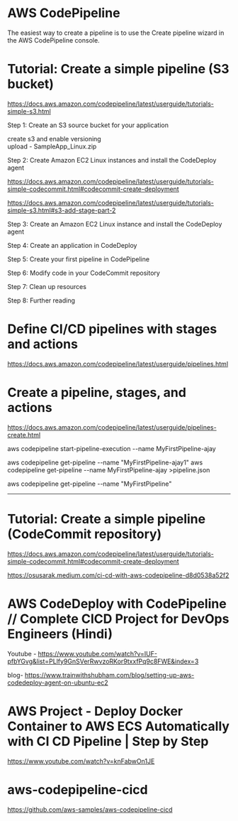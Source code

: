 # AWS CodePipeline

The easiest way to create a pipeline is to use the Create pipeline wizard in the AWS CodePipeline console.

# Tutorial: Create a simple pipeline (S3 bucket)

https://docs.aws.amazon.com/codepipeline/latest/userguide/tutorials-simple-s3.html


Step 1: Create an S3 source bucket for your application

create s3 and enable versioning  
upload - SampleApp_Linux.zip


Step 2: Create Amazon EC2 Linux instances and install the CodeDeploy agent

https://docs.aws.amazon.com/codepipeline/latest/userguide/tutorials-simple-codecommit.html#codecommit-create-deployment

https://docs.aws.amazon.com/codepipeline/latest/userguide/tutorials-simple-s3.html#s3-add-stage-part-2


Step 3: Create an Amazon EC2 Linux instance and install the CodeDeploy agent

Step 4: Create an application in CodeDeploy

Step 5: Create your first pipeline in CodePipeline

Step 6: Modify code in your CodeCommit repository

Step 7: Clean up resources

Step 8: Further reading



# Define CI/CD pipelines with stages and actions

https://docs.aws.amazon.com/codepipeline/latest/userguide/pipelines.html

# Create a pipeline, stages, and actions

https://docs.aws.amazon.com/codepipeline/latest/userguide/pipelines-create.html

aws codepipeline start-pipeline-execution --name MyFirstPipeline-ajay

aws codepipeline get-pipeline --name "MyFirstPipeline-ajay1"
aws codepipeline get-pipeline --name MyFirstPipeline-ajay >pipeline.json

aws codepipeline get-pipeline --name "MyFirstPipeline"

-------------------------------------
# Tutorial: Create a simple pipeline (CodeCommit repository)

https://docs.aws.amazon.com/codepipeline/latest/userguide/tutorials-simple-codecommit.html#codecommit-create-deployment

https://osusarak.medium.com/ci-cd-with-aws-codepipeline-d8d0538a52f2


# AWS CodeDeploy with CodePipeline // Complete CICD Project for DevOps Engineers (Hindi)

Youtube - https://www.youtube.com/watch?v=IUF-pfbYGvg&list=PLlfy9GnSVerRwvzoRKor9txxfPq9c8FWE&index=3


blog- https://www.trainwithshubham.com/blog/setting-up-aws-codedeploy-agent-on-ubuntu-ec2





# AWS Project - Deploy Docker Container to AWS ECS Automatically with CI CD Pipeline | Step by Step

https://www.youtube.com/watch?v=knFabwOn1JE



# aws-codepipeline-cicd

https://github.com/aws-samples/aws-codepipeline-cicd